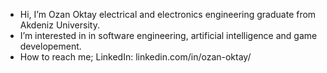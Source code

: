 - Hi, I’m Ozan Oktay electrical and electronics engineering graduate from Akdeniz University.
- I’m interested in in software engineering, artificial intelligence and game developement.
- How to reach me; LinkedIn: linkedin.com/in/ozan-oktay/
